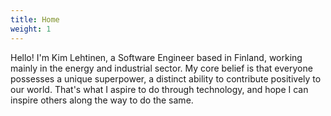 ```yaml
---
title: Home
weight: 1
---
```


Hello! I'm Kim Lehtinen, a Software Engineer based in Finland, working mainly in the energy and industrial sector. My core belief is that everyone possesses a unique superpower, a distinct ability to contribute positively to our world. That's what I aspire to do through technology, and hope I can inspire others along the way to do the same.
